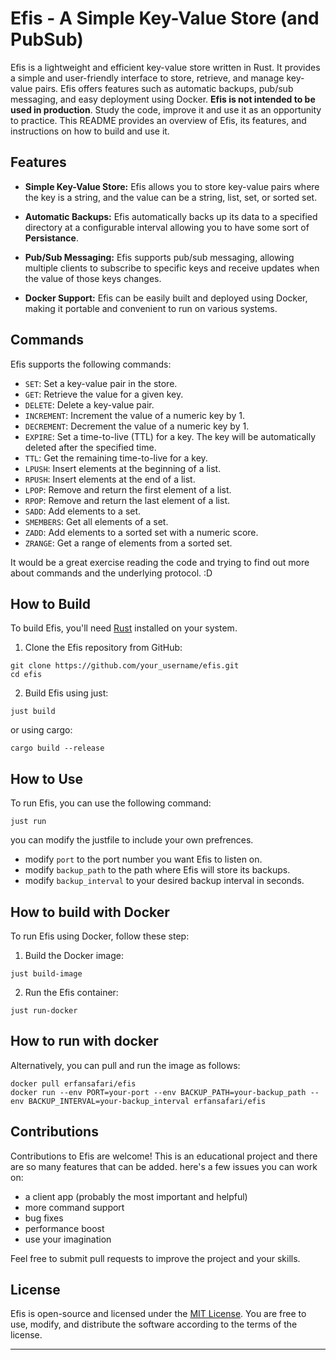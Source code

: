 # Efis - A Simple Key-Value Store (and PubSub)

Efis is a lightweight and efficient key-value store written in Rust. It provides a simple and user-friendly interface to store, retrieve, and manage key-value pairs. Efis offers features such as automatic backups, pub/sub messaging, and easy deployment using Docker. **Efis is not intended to be used in production**. Study the code, improve it and use it as an opportunity to practice. This README provides an overview of Efis, its features, and instructions on how to build and use it.

## Features

- **Simple Key-Value Store:** Efis allows you to store key-value pairs where the key is a string, and the value can be a string, list, set, or sorted set.

- **Automatic Backups:** Efis automatically backs up its data to a specified directory at a configurable interval allowing you to have some sort of **Persistance**.

- **Pub/Sub Messaging:** Efis supports pub/sub messaging, allowing multiple clients to subscribe to specific keys and receive updates when the value of those keys changes.

- **Docker Support:** Efis can be easily built and deployed using Docker, making it portable and convenient to run on various systems.

## Commands

Efis supports the following commands:

- `SET`: Set a key-value pair in the store.
- `GET`: Retrieve the value for a given key.
- `DELETE`: Delete a key-value pair.
- `INCREMENT`: Increment the value of a numeric key by 1.
- `DECREMENT`: Decrement the value of a numeric key by 1.
- `EXPIRE`: Set a time-to-live (TTL) for a key. The key will be automatically deleted after the specified time.
- `TTL`: Get the remaining time-to-live for a key.
- `LPUSH`: Insert elements at the beginning of a list.
- `RPUSH`: Insert elements at the end of a list.
- `LPOP`: Remove and return the first element of a list.
- `RPOP`: Remove and return the last element of a list.
- `SADD`: Add elements to a set.
- `SMEMBERS`: Get all elements of a set.
- `ZADD`: Add elements to a sorted set with a numeric score.
- `ZRANGE`: Get a range of elements from a sorted set.

It would be a great exercise reading the code and trying to find out more about commands and the underlying protocol. :D

## How to Build

To build Efis, you'll need [Rust](https://www.rust-lang.org/tools/install) installed on your system.

1. Clone the Efis repository from GitHub:
```
git clone https://github.com/your_username/efis.git
cd efis
```
2. Build Efis using just:
```
just build
```
or using cargo:
```
cargo build --release
```

## How to Use

To run Efis, you can use the following command:
```
just run
```
you can modify the justfile to include your own prefrences.

- modify `port` to the port number you want Efis to listen on.
- modify `backup_path` to the path where Efis will store its backups.
- modify `backup_interval` to your desired backup interval in seconds.

## How to build with Docker

To run Efis using Docker, follow these step:

1. Build the Docker image:
```
just build-image
```
2. Run the Efis container:
```
just run-docker
```

## How to run with docker
Alternatively, you can pull and run the image as follows:
```
docker pull erfansafari/efis
docker run --env PORT=your-port --env BACKUP_PATH=your-backup_path --env BACKUP_INTERVAL=your-backup_interval erfansafari/efis
```


## Contributions

Contributions to Efis are welcome! This is an educational project and there are so many features that can be added.
here's a few issues you can work on:
- a client app (probably the most important and helpful)
- more command support
- bug fixes
- performance boost
- use your imagination

Feel free to submit pull requests to improve the project and your skills.

## License

Efis is open-source and licensed under the [MIT License](LICENSE). You are free to use, modify, and distribute the software according to the terms of the license.

---
